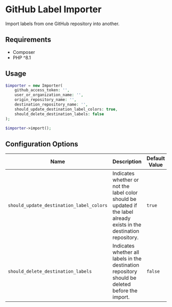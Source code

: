 # GitHub Label Importer

Import labels from one GitHub repository into another.

## Requirements

* Composer
* PHP ^8.1

## Usage

```php
$importer = new Importer(
    github_access_token: '',
    user_or_organization_name: '',
    origin_repository_name: '',
    destination_repository_name: '',
    should_update_destination_label_colors: true,
    should_delete_destination_labels: false
);

$importer->import();
```

## Configuration Options

|Name|Description|Default Value|
|-|-|-|
|`should_update_destination_label_colors`|Indicates whether or not the label color should be updated if the label already exists in the destination repository.|`true`|
|`should_delete_destination_labels`|Indicates whether all labels in the destination repository should be deleted before the import.|`false`|